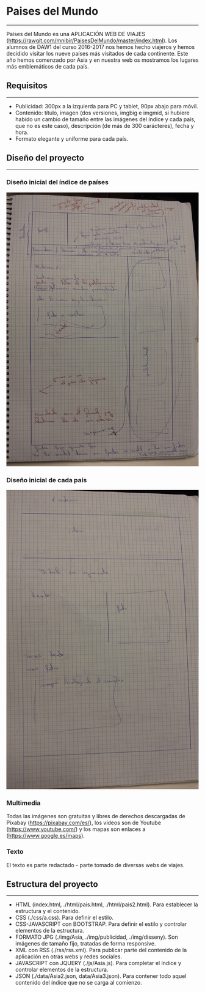 # Paises del Mundo
------------------

Países del Mundo es una APLICACIÓN WEB DE VIAJES (https://rawgit.com/mnibir/PaisesDelMundo/master/index.html). Los alumnos de DAW1 del curso 2016-2017 nos hemos hecho viajeros y hemos decidido visitar los nueve países más visitados de cada continente. Este año hemos comenzado por Asia y en nuestra web os mostramos los lugares más emblemáticos de cada país.


## Requisitos
-------------

* Publicidad: 300px a la izquierda para PC y tablet, 90px abajo para móvil.
* Contenido: título, imagen (dos versiones, imgbig e imgmid, si hubiere habido un cambio de tamaño entre las imágenes del índice y cada país, que no es este caso), descripción (de más de 300 carácteres), fecha y hora.
* Formato elegante y uniforme para cada país.


## Diseño del proyecto
----------------------

### Diseño inicial del índice de países
![img](https://github.com/mnibir/PaisesDelMundo/blob/master/img/disseny/disseny_index.jpg)

### Diseño inicial de cada país
![img](https://github.com/mnibir/PaisesDelMundo/blob/master/img/disseny/disseny_pais.jpg)

### Multimedia
Todas las imágenes son gratuitas y libres de derechos descargadas de Pixabay (https://pixabay.com/es/), los vídeos son de Youtube (https://www.youtube.com/) y los mapas son enlaces a (https://www.google.es/maps).

### Texto
El texto es parte redactado - parte tomado de diversas webs de viajes.


## Estructura del proyecto
--------------------------

* HTML (index.html, ./html/pais.html, ./html/pais2.html). Para establecer la estructura y el contenido.
* CSS (./css/a.css). Para definir el estilo.
* CSS-JAVASCRIPT con BOOTSTRAP. Para definir el estilo y controlar elementos de la estructura.
* FORMATO JPG (./img/Asia, ./img/publicidad, ./img/disseny). Son imágenes de tamaño fijo, tratadas de forma responsive.
* XML con RSS (./rss/rss.xml). Para publicar parte del contenido de la aplicación en otras webs y redes sociales.
* JAVASCRIPT con JQUERY (./js/Asia.js). Para completar el índice y controlar elementos de la estructura.
* JSON (./data/Asia2.json, data/Asia3.json). Para contener todo aquel contenido del índice que no se carga al comienzo.
  
## 


